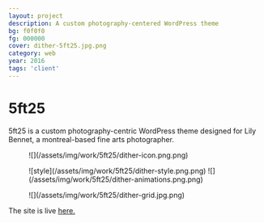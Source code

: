 ```yaml
---
layout: project
description: A custom photography-centered WordPress theme
bg: f0f0f0
fg: 000000
cover: dither-5ft25.jpg.png
category: web
year: 2016
tags: 'client'
---
```

# 5ft25

5ft25 is a custom photography-centric WordPress theme designed for Lily Bennet, a montreal-based fine arts photographer.

<figure>![](/assets/img/work/5ft25/dither-icon.png.png)</figure>

<figure>
  ![style](/assets/img/work/5ft25/dither-style.png.png)
  ![](/assets/img/work/5ft25/dither-animations.png.png)
</figure>

<figure>![](/assets/img/work/5ft25/dither-grid.jpg.png)</figure>

The site is live [here.](https://5ft25.com)
